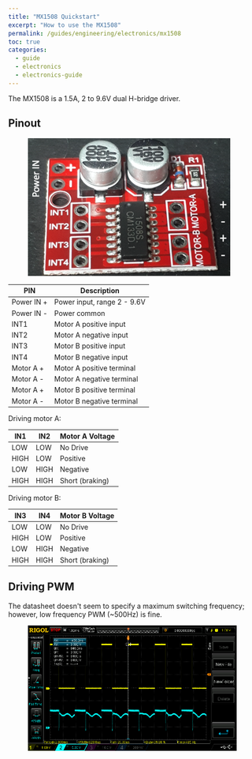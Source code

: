```yaml
---
title: "MX1508 Quickstart"
excerpt: "How to use the MX1508"
permalink: /guides/engineering/electronics/mx1508
toc: true
categories:
  - guide
  - electronics
  - electronics-guide
---
```


The MX1508 is a 1.5A, 2 to 9.6V dual H-bridge driver. 

## Pinout

<figure class="half">
    <img src="/assets/images/posts/guides/mx1508/000_mx1508.png">
</figure>

| PIN        | Description|
| ---------- | ---------- |
| Power IN + | Power input, range 2 - 9.6V |
| Power IN - | Power common |
| INT1       | Motor A positive input |
| INT2       | Motor A negative input |
| INT3       | Motor B positive input |
| INT4       | Motor B negative input |
| Motor A +  | Motor A positive terminal |
| Motor A -  | Motor A negative terminal |
| Motor A +  | Motor B positive terminal |
| Motor A -  | Motor B negative terminal |

Driving motor A:

| IN1  | IN2  | Motor A Voltage |
| ---- | ---- | --------------- |
| LOW  | LOW  | No Drive        |
| HIGH | LOW  | Positive        |
| LOW  | HIGH | Negative        |
| HIGH | HIGH | Short (braking) |

Driving motor B:

| IN3  | IN4  | Motor B Voltage |
| ---- | ---- | --------------- |
| LOW  | LOW  | No Drive        |
| HIGH | LOW  | Positive        |
| LOW  | HIGH | Negative        |
| HIGH | HIGH | Short (braking) |



## Driving PWM

The datasheet doesn't seem to specify a maximum switching frequency; however, low frequency PWM (~500Hz) is fine.

<figure>
    <img src="/assets/images/posts/guides/mx1508/001_scope.png">
</figure>


